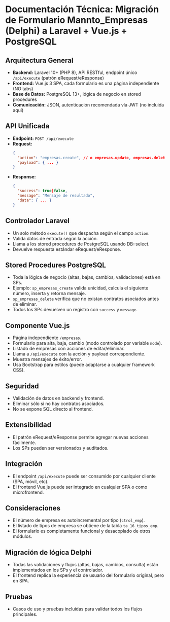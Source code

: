 # Documentación Técnica: Migración de Formulario Mannto_Empresas (Delphi) a Laravel + Vue.js + PostgreSQL

## Arquitectura General
- **Backend:** Laravel 10+ (PHP 8), API RESTful, endpoint único `/api/execute` (patrón eRequest/eResponse)
- **Frontend:** Vue.js 3 SPA, cada formulario es una página independiente (NO tabs)
- **Base de Datos:** PostgreSQL 13+, lógica de negocio en stored procedures
- **Comunicación:** JSON, autenticación recomendada vía JWT (no incluida aquí)

## API Unificada
- **Endpoint:** `POST /api/execute`
- **Request:**
  ```json
  {
    "action": "empresas.create", // o empresas.update, empresas.delete, empresas.list, empresas.get
    "payload": { ... }
  }
  ```
- **Response:**
  ```json
  {
    "success": true|false,
    "message": "Mensaje de resultado",
    "data": { ... }
  }
  ```

## Controlador Laravel
- Un solo método `execute()` que despacha según el campo `action`.
- Valida datos de entrada según la acción.
- Llama a los stored procedures de PostgreSQL usando DB::select.
- Devuelve respuesta estándar eRequest/eResponse.

## Stored Procedures PostgreSQL
- Toda la lógica de negocio (altas, bajas, cambios, validaciones) está en SPs.
- Ejemplo: `sp_empresas_create` valida unicidad, calcula el siguiente número, inserta y retorna mensaje.
- `sp_empresas_delete` verifica que no existan contratos asociados antes de eliminar.
- Todos los SPs devuelven un registro con `success` y `message`.

## Componente Vue.js
- Página independiente `/empresas`.
- Formulario para alta, baja, cambio (modo controlado por variable `mode`).
- Listado de empresas con acciones de editar/eliminar.
- Llama a `/api/execute` con la acción y payload correspondiente.
- Muestra mensajes de éxito/error.
- Usa Bootstrap para estilos (puede adaptarse a cualquier framework CSS).

## Seguridad
- Validación de datos en backend y frontend.
- Eliminar sólo si no hay contratos asociados.
- No se expone SQL directo al frontend.

## Extensibilidad
- El patrón eRequest/eResponse permite agregar nuevas acciones fácilmente.
- Los SPs pueden ser versionados y auditados.

## Integración
- El endpoint `/api/execute` puede ser consumido por cualquier cliente (SPA, móvil, etc).
- El frontend Vue.js puede ser integrado en cualquier SPA o como microfrontend.

## Consideraciones
- El número de empresa es autoincremental por tipo (`ctrol_emp`).
- El listado de tipos de empresa se obtiene de la tabla `ta_16_tipos_emp`.
- El formulario es completamente funcional y desacoplado de otros módulos.

## Migración de lógica Delphi
- Todas las validaciones y flujos (altas, bajas, cambios, consulta) están implementados en los SPs y el controlador.
- El frontend replica la experiencia de usuario del formulario original, pero en SPA.

## Pruebas
- Casos de uso y pruebas incluidas para validar todos los flujos principales.
